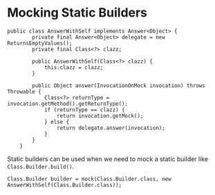 # Mocking Static Builders
```
public class AnswerWithSelf implements Answer<Object> {
        private final Answer<Object> delegate = new ReturnsEmptyValues();
        private final Class<?> clazz;

        public AnswerWithSelf(Class<?> clazz) {
            this.clazz = clazz;
        }

        public Object answer(InvocationOnMock invocation) throws Throwable {
            Class<?> returnType = invocation.getMethod().getReturnType();
            if (returnType == clazz) {
                return invocation.getMock();
            } else {
                return delegate.answer(invocation);
            }
        }
    }

```

Static builders can be used when we need to mock a static builder like `Class.Builder.build()`. 

```
Class.Builder builder = mock(Class.Builder.class, new AnswerWithSelf(Class.Builder.class));
```

